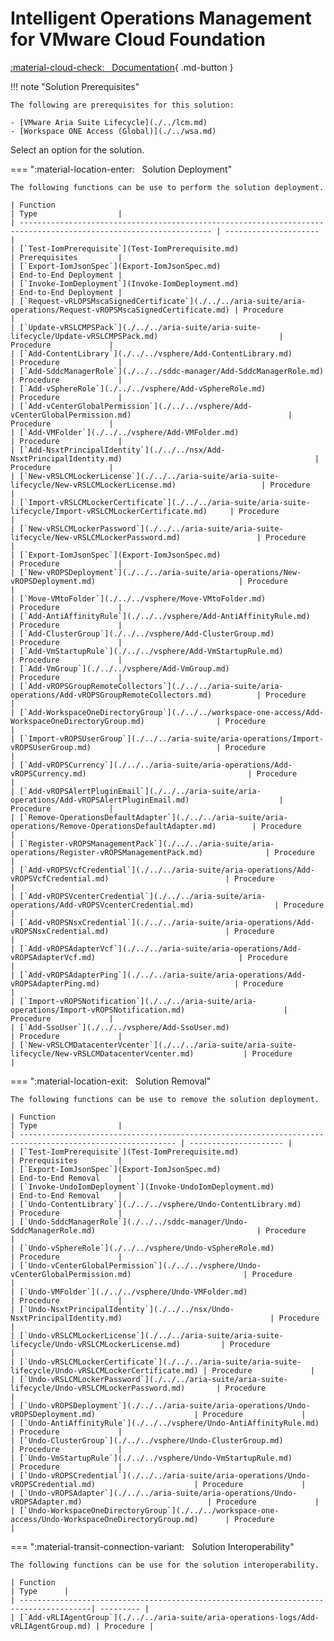 # Intelligent Operations Management for VMware Cloud Foundation

[:material-cloud-check: &nbsp; Documentation][solution]{ .md-button }

!!! note "Solution Prerequisites"

    The following are prerequisites for this solution:

    - [VMware Aria Suite Lifecycle](./../lcm.md)
    - [Workspace ONE Access (Global)](./../wsa.md)

Select an option for the solution.

=== ":material-location-enter: &nbsp; Solution Deployment"

    The following functions can be use to perform the solution deployment.

    | Function                                                                                                          | Type                  |
    | ----------------------------------------------------------------------------------------------------------------- | --------------------- |
    | [`Test-IomPrerequisite`](Test-IomPrerequisite.md)                                                                 | Prerequisites         |
    | [`Export-IomJsonSpec`](Export-IomJsonSpec.md)                                                                     | End-to-End Deployment |
    | [`Invoke-IomDeployment`](Invoke-IomDeployment.md)                                                                 | End-to-End Deployment |
    | [`Request-vRLOPSMscaSignedCertificate`](./../../aria-suite/aria-operations/Request-vROPSMscaSignedCertificate.md) | Procedure             |
    | [`Update-vRSLCMPSPack`](./../../aria-suite/aria-suite-lifecycle/Update-vRSLCMPSPack.md)                           | Procedure             |
    | [`Add-ContentLibrary`](./../../vsphere/Add-ContentLibrary.md)                                                     | Procedure             |
    | [`Add-SddcManagerRole`](./../../sddc-manager/Add-SddcManagerRole.md)                                              | Procedure             |
    | [`Add-vSphereRole`](./../../vsphere/Add-vSphereRole.md)                                                           | Procedure             |
    | [`Add-vCenterGlobalPermission`](./../../vsphere/Add-vCenterGlobalPermission.md)                                   | Procedure             |
    | [`Add-VMFolder`](./../../vsphere/Add-VMFolder.md)                                                                 | Procedure             |
    | [`Add-NsxtPrincipalIdentity`](./../../nsx/Add-NsxtPrincipalIdentity.md)                                           | Procedure             |
    | [`New-vRSLCMLockerLicense`](./../../aria-suite/aria-suite-lifecycle/New-vRSLCMLockerLicense.md)                   | Procedure             |
    | [`Import-vRSLCMLockerCertificate`](./../../aria-suite/aria-suite-lifecycle/Import-vRSLCMLockerCertificate.md)     | Procedure             |
    | [`New-vRSLCMLockerPassword`](./../../aria-suite/aria-suite-lifecycle/New-vRSLCMLockerPassword.md)                 | Procedure             |
    | [`Export-IomJsonSpec`](Export-IomJsonSpec.md)                                                                     | Procedure             |
    | [`New-vROPSDeployment`](./../../aria-suite/aria-operations/New-vROPSDeployment.md)                                | Procedure             |
    | [`Move-VMtoFolder`](./../../vsphere/Move-VMtoFolder.md)                                                           | Procedure             |
    | [`Add-AntiAffinityRule`](./../../vsphere/Add-AntiAffinityRule.md)                                                 | Procedure             |
    | [`Add-ClusterGroup`](./../../vsphere/Add-ClusterGroup.md)                                                         | Procedure             |
    | [`Add-VmStartupRule`](./../../vsphere/Add-VmStartupRule.md)                                                       | Procedure             |
    | [`Add-VmGroup`](./../../vsphere/Add-VmGroup.md)                                                                   | Procedure             |
    | [`Add-vROPSGroupRemoteCollectors`](./../../aria-suite/aria-operations/Add-vROPSGroupRemoteCollectors.md)          | Procedure             |
    | [`Add-WorkspaceOneDirectoryGroup`](./../../workspace-one-access/Add-WorkspaceOneDirectoryGroup.md)                | Procedure             |
    | [`Import-vROPSUserGroup`](./../../aria-suite/aria-operations/Import-vROPSUserGroup.md)                            | Procedure             |
    | [`Add-vROPSCurrency`](./../../aria-suite/aria-operations/Add-vROPSCurrency.md)                                    | Procedure             |
    | [`Add-vROPSAlertPluginEmail`](./../../aria-suite/aria-operations/Add-vROPSAlertPluginEmail.md)                    | Procedure             |
    | [`Remove-OperationsDefaultAdapter`](./../../aria-suite/aria-operations/Remove-OperationsDefaultAdapter.md)        | Procedure             |
    | [`Register-vROPSManagementPack`](./../../aria-suite/aria-operations/Register-vROPSManagementPack.md)              | Procedure             |
    | [`Add-vROPSVcfCredential`](./../../aria-suite/aria-operations/Add-vROPSVcfCredential.md)                          | Procedure             |
    | [`Add-vROPSVcenterCredential`](./../../aria-suite/aria-operations/Add-vROPSVcenterCredential.md)                  | Procedure             |
    | [`Add-vROPSNsxCredential`](./../../aria-suite/aria-operations/Add-vROPSNsxCredential.md)                          | Procedure             |
    | [`Add-vROPSAdapterVcf`](./../../aria-suite/aria-operations/Add-vROPSAdapterVcf.md)                                | Procedure             |
    | [`Add-vROPSAdapterPing`](./../../aria-suite/aria-operations/Add-vROPSAdapterPing.md)                              | Procedure             |
    | [`Import-vROPSNotification`](./../../aria-suite/aria-operations/Import-vROPSNotification.md)                      | Procedure             |
    | [`Add-SsoUser`](./../../vsphere/Add-SsoUser.md)                                                                   | Procedure             |
    | [`New-vRSLCMDatacenterVcenter`](./../../aria-suite/aria-suite-lifecycle/New-vRSLCMDatacenterVcenter.md)           | Procedure             |

=== ":material-location-exit: &nbsp; Solution Removal"

    The following functions can be use to remove the solution deployment.

    | Function                                                                                                  | Type                  |
    | --------------------------------------------------------------------------------------------------------- | --------------------- |
    | [`Test-IomPrerequisite`](Test-IomPrerequisite.md)                                                         | Prerequisites         |
    | [`Export-IomJsonSpec`](Export-IomJsonSpec.md)                                                             | End-to-End Removal    |
    | [`Invoke-UndoIomDeployment`](Invoke-UndoIomDeployment.md)                                                 | End-to-End Removal    |
    | [`Undo-ContentLibrary`](./../../vsphere/Undo-ContentLibrary.md)                                           | Procedure             |
    | [`Undo-SddcManagerRole`](./../../sddc-manager/Undo-SddcManagerRole.md)                                    | Procedure             |
    | [`Undo-vSphereRole`](./../../vsphere/Undo-vSphereRole.md)                                                 | Procedure             |
    | [`Undo-vCenterGlobalPermission`](./../../vsphere/Undo-vCenterGlobalPermission.md)                         | Procedure             |
    | [`Undo-VMFolder`](./../../vsphere/Undo-VMFolder.md)                                                       | Procedure             |
    | [`Undo-NsxtPrincipalIdentity`](./../../nsx/Undo-NsxtPrincipalIdentity.md)                                 | Procedure             |
    | [`Undo-vRSLCMLockerLicense`](./../../aria-suite/aria-suite-lifecycle/Undo-vRSLCMLockerLicense.md)         | Procedure             |
    | [`Undo-vRSLCMLockerCertificate`](./../../aria-suite/aria-suite-lifecycle/Undo-vRSLCMLockerCertificate.md) | Procedure             |
    | [`Undo-vRSLCMLockerPassword`](./../../aria-suite/aria-suite-lifecycle/Undo-vRSLCMLockerPassword.md)       | Procedure             |
    | [`Undo-vROPSDeployment`](./../../aria-suite/aria-operations/Undo-vROPSDeployment.md)                      | Procedure             |
    | [`Undo-AntiAffinityRule`](./../../vsphere/Undo-AntiAffinityRule.md)                                       | Procedure             |
    | [`Undo-ClusterGroup`](./../../vsphere/Undo-ClusterGroup.md)                                               | Procedure             |
    | [`Undo-VmStartupRule`](./../../vsphere/Undo-VmStartupRule.md)                                             | Procedure             |
    | [`Undo-vROPSCredential`](./../../aria-suite/aria-operations/Undo-vROPSCredential.md)                      | Procedure             |
    | [`Undo-vROPSAdapter`](./../../aria-suite/aria-operations/Undo-vROPSAdapter.md)                            | Procedure             |
    | [`Undo-WorkspaceOneDirectoryGroup`](./../../workspace-one-access/Undo-WorkspaceOneDirectoryGroup.md)      | Procedure             |

=== ":material-transit-connection-variant: &nbsp; Solution Interoperability"

    The following functions can be use for the solution interoperability.

    | Function                                                                              | Type      |
    | --------------------------------------------------------------------------------------| --------- |
    | [`Add-vRLIAgentGroup`](./../../aria-suite/aria-operations-logs/Add-vRLIAgentGroup.md) | Procedure |

[solution]: https://docs.vmware.com/en/VMware-Cloud-Foundation/services/vcf-intelligent-operations-management-v1/GUID-31B18AB1-9E88-4355-BECF-A90F1E1F7C19.html
